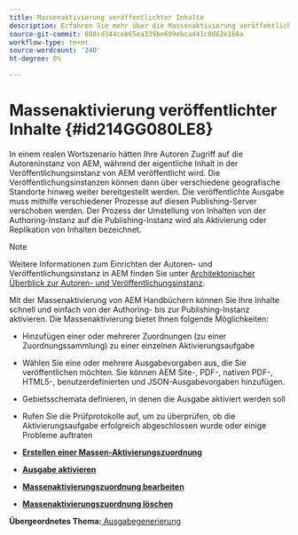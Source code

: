 ```yaml
---
title: Massenaktivierung veröffentlichter Inhalte
description: Erfahren Sie mehr über die Massenaktivierung veröffentlichter Inhalte. Erfahren Sie mehr über die Vorteile der Massenaktivierungsfunktion in AEM Handbüchern.
source-git-commit: 880cd344ceb65ea339be699ebcad41c0d62e168a
workflow-type: tm+mt
source-wordcount: '240'
ht-degree: 0%

---
```


# Massenaktivierung veröffentlichter Inhalte {#id214GG080LE8}

In einem realen Wortszenario hätten Ihre Autoren Zugriff auf die Autoreninstanz von AEM, während der eigentliche Inhalt in der Veröffentlichungsinstanz von AEM veröffentlicht wird. Die Veröffentlichungsinstanzen können dann über verschiedene geografische Standorte hinweg weiter bereitgestellt werden. Die veröffentlichte Ausgabe muss mithilfe verschiedener Prozesse auf diesen Publishing-Server verschoben werden. Der Prozess der Umstellung von Inhalten von der Authoring-Instanz auf die Publishing-Instanz wird als Aktivierung oder Replikation von Inhalten bezeichnet.

>[!NOTE]
>
> Weitere Informationen zum Einrichten der Autoren- und Veröffentlichungsinstanz in AEM finden Sie unter [Architektonischer Überblick zur Autoren- und Veröffentlichungsinstanz](https://experienceleague.adobe.com/docs/experience-manager-screens/user-guide/administering/author-publish/author-publish-architecture-overview.html?lang=en#prerequisites).

Mit der Massenaktivierung von AEM Handbüchern können Sie Ihre Inhalte schnell und einfach von der Authoring- bis zur Publishing-Instanz aktivieren. Die Massenaktivierung bietet Ihnen folgende Möglichkeiten:

- Hinzufügen einer oder mehrerer Zuordnungen \(zu einer Zuordnungssammlung\) zu einer einzelnen Aktivierungsaufgabe

- Wählen Sie eine oder mehrere Ausgabevorgaben aus, die Sie veröffentlichen möchten. Sie können AEM Site-, PDF-, nativen PDF-, HTML5-, benutzerdefinierten und JSON-Ausgabevorgaben hinzufügen.


- Gebietsschemata definieren, in denen die Ausgabe aktiviert werden soll

- Rufen Sie die Prüfprotokolle auf, um zu überprüfen, ob die Aktivierungsaufgabe erfolgreich abgeschlossen wurde oder einige Probleme auftraten


- **[Erstellen einer Massen-Aktivierungszuordnung](conf-bulk-activation-create-map-collection.md)**

- **[Ausgabe aktivieren](conf-bulk-activation-publish-map-collection.md)**

- **[Massenaktivierungszuordnung bearbeiten](conf-bulk-activation-edit-map-collection.md)**

- **[Massenaktivierungszuordnung löschen](conf-bulk-activation-delete-map-collection.md)**


**Übergeordnetes Thema:**[ Ausgabegenerierung](generate-output.md)
